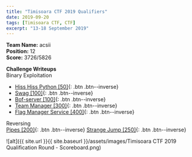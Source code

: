 ```yaml
---
title: "Timisoara CTF 2019 Qualifiers"
date: 2019-09-20
tags: [Timisoara CTF, CTF]
excerpt: "13-18 September 2019"
--- 
```


**Team Name:** acsii  
**Position:** 12  
**Score:** 3726/5826

**Challenge Writeups**  
Binary Exploitation  
* [Hiss Hiss Python [50]](/Timisoara-CTF-2019-Qualifiers/){: .btn .btn--inverse}
* [Swag [100]](/Timisoara-CTF-2019-Qualifiers/){: .btn .btn--inverse}
* [Bof-server [100]](/Timisoara-CTF-2019-Qualifiers/){: .btn .btn--inverse}
* [Team Manager [300]](/Timisoara-CTF-2019-Qualifiers/){: .btn .btn--inverse}
* [Flag Manager Service [400]](/Timisoara-CTF-2019-Qualifiers/){: .btn .btn--inverse}

Reversing  
[Pipes [200]](/Timisoara-CTF-2019-Qualifiers/){: .btn .btn--inverse}
[Strange Jump [250]](/Timisoara-CTF-2019-Qualifiers/){: .btn .btn--inverse}

![alt]({{ site.url }}{{ site.baseurl }}/assets/images/Timisoara CTF 2019 Qualification Round - Scoreboard.png)
